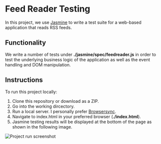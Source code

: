 # Feed Reader Testing

In this project, we use [Jasmine](http://jasmine.github.io/) to write a test suite for a web-based application that reads RSS feeds.

## Functionality

We write a number of tests under **./jasmine/spec/feedreader.js** in order to test the underlying business logic of the application as well as the event handling and DOM manipulation.

## Instructions

To run this project locally:

1. Clone this repository or download as a ZIP.
2. Go into the working dircectory.
3. Run a local server. I personally prefer [Browsersync](https://www.browsersync.io/).
4. Navigate to index.html in your preferred browser (**./index.html**).
5. Jasmine testing results will be displayed at the bottom of the page as shown in the following image.

![Project run screenshot](http://res.cloudinary.com/jasuaje/image/upload/v1516046481/Screen_Shot_2018-01-15_at_2.55.54_PM_yfgi4o.png)